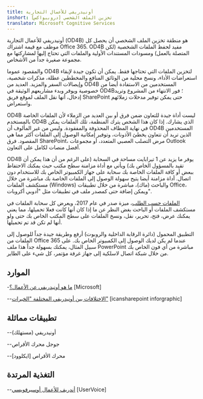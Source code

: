```yaml
---
title: أونيدريفي للأعمال التجارية
inshort: تخزين الملف الشخصي [دروببواكس]
translator: Microsoft Cognitive Services
---
```



أونيدريفي للأعمال التجارية (OD4B) هو منطقة تخزين الملف الشخصي أن يحصل كل موظف مع قيمة اشتراك Office 365. OD4B مفيد لحفظ الملفات الشخصية (لكن المتصلة بالعمل) ومسودات المستندات الأولية والملفات التي تحتاج إليها لمشاركتها مع مجموعة صغيرة جداً من الأشخاص.

والمقصود عموما OD4B لتخزين الملفات التي تحتاجها فقط. يمكن أن تكون جيدة لإبقاء استعراضات الأداء، ونسخ محلية من الوثائق المنافع والمخططين عطلة، مذكرات شخصية، وإيصالات السفر والمزيد. العديد من OD4B المستخدمين من الاستفادة أيضا من خصوصية ويوفر وبدء مشاريعهم الوثيقة في OD4B؛ فور الانتهاء من المشروع وتريد إدخال، أنها نقل الملف لموقع فريق SharePoint حتى يمكن توفير مدخلات زملائهم واستعراض.

OD4B ليست أداة جيدة للتعاون ضمن فرق أو بين العديد من الزملاء لأن الملفات الخاصة بالمستخدم OD4B الذي يشارك. إذا كان هذا الشخص يترك المنظمة، تلك الملفات يمكن في نهاية المطاف المحذوفة والمفقودة. وليس من غير المألوف أن OD4B المستخدمين الذين تريد أن تتعاون يخطئ الأذونات، وتوفير إمكانية الوصول إلى الملفات أكثر مما هي المقصود. فرق SharePoint، مرض التصلب العصبي المتعدد، أو مجموعات Outlook أفضل منصات لكامل على التعاون.

OD4B يوفر ما يزيد عن 1 تيرابايت مساحة في السحابة (على الرغم من أن هذا يمكن أن تقيد بالمسؤول الخاص بك) ويأتي مع أداة مزامنة سطح مكتب حيث يمكنك الاحتفاظ ببعض أو كافة الملفات الخاصة بك سحابة على جهاز الكمبيوتر الخاص بك للاستخدام دون اتصال. أداة مزامنة أيضا يتيح سهولة الوصول إلى الملفات الخاصة بك مباشرة من خلال مستكشف الملفات (Windows) والباحث (ماك)، مباشرة من خلال تطبيقات Office، ويمكن إضافة حتى كمصدر ملف في تطبيقات مثل "أدوبي أكروبات". 

[الملفات حسب الطلب](https://blogs.office.com/en-us/2017/05/11/introducing-onedrive-files-on-demand-and-additional-features-making-it-easier-to-access-and-share-files/)، ميزة صدر في عام 2017، ويعرض كل سحابة الملفات في مستكشف الملفات أو الباحث بغض النظر عن ما إذا كان أنها كانت فعلا تحميلها، مما يعني يمكنك عرض، فتح، تحرير، نقل، ونسخ الملفات على سطح المكتب الخاص بك حتى ولو أنها لم تكن قد تم تحميلها.

التطبيق المحمول (دائرة الرقابة الداخلية والروبوت) أرفع وطريقة جيدة جداً للوصول إلى الملفات من Office 365 عندما لم يكن لديك الوصول إلى الكمبيوتر الخاص بك. على سبيل المثال، يمكنك بسهولة جداً هذا ملف PowerPoint مباشرة من أي فون الخاص بك من خلال شبكة اتصال لاسلكية إلى جهاز غرفة مؤتمر، كل شيء على الطاير.

الموارد
---------

-[ما هو أونيدريفي عن
    الأعمال؟](https://support.office.com/en-us/article/What-is-OneDrive-for-Business-187f90af-056f-47c0-9656-cc0ddca7fdc2)
    \[Microsoft\]

--[الاختلافات بين أونيدريفي المختلفة
    "الخبرات"](http://icsh.pt/OneDriveTree) \[icansharepoint
    inforgraphic\]

تطبيقات مماثلة
--------------------

--أونيدريفي (مستهلك)

--جوجل محرك الأقراص

--[ايكلوود] محرك الأقراص

التغذية المرتدة
---------

--[أندريف للأعمال أوسيرفويسي](https://onedrive.uservoice.com/forums/262982-onedrive/category/86090-onedrive-for-business)
    \[UserVoice\]


